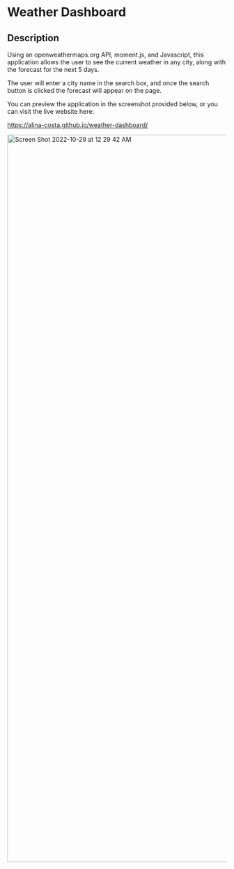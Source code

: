 # Weather Dashboard

## Description

Using an openweathermaps.org API, moment.js, and Javascript, this application allows the user to see the current weather in any city, along with the forecast for the next 5 days.

The user will enter a city name in the search box, and once the search button is clicked the forecast will appear on the page.

You can preview the application in the screenshot provided below, or you can visit the live website here:

https://alina-costa.github.io/weather-dashboard/

<img width="1666" alt="Screen Shot 2022-10-29 at 12 29 42 AM" src="https://user-images.githubusercontent.com/102388724/198813972-e2c91fc9-4a80-4e35-ba98-4f106d4f96a4.png">
